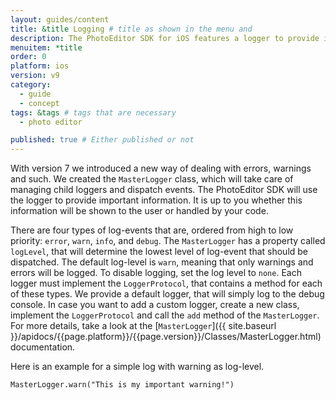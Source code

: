 ```yaml
---
layout: guides/content
title: &title Logging # title as shown in the menu and
description: The PhotoEditor SDK for iOS features a logger to provide important information to you and your users. Learn how to display or hide information.
menuitem: *title
order: 0
platform: ios
version: v9
category:
  - guide
  - concept
tags: &tags # tags that are necessary
  - photo editor

published: true # Either published or not
---
```



With version 7 we introduced a new way of dealing with errors, warnings and such.
We created the `MasterLogger` class, which will take care of managing child loggers and dispatch events.
The PhotoEditor SDK will use the logger to provide important information. It is up to you whether this information will be shown
to the user or handled by your code.

There are four types of log-events that are, ordered from high to low priority: `error`, `warn`, `info`, and `debug`.
The `MasterLogger` has a property called `logLevel`, that will determine the lowest level of log-event that should be dispatched.
The default log-level is `warn`, meaning that only warnings and errors will be logged. To disable logging, set the log level to `none`.
Each logger must implement the `LoggerProtocol`,
that contains a method for each of these types. We provide a default logger, that will simply log to the debug console.
In case you want to add a custom logger, create a new class, implement the `LoggerProtocol` and call the `add` method of the `MasterLogger`.
For more details, take a look at the [`MasterLogger`]({{ site.baseurl }}/apidocs/{{page.platform}}/{{page.version}}/Classes/MasterLogger.html) documentation.

Here is an example for a simple log with warning as log-level.

```MasterLogger.warn("This is my important warning!")```
